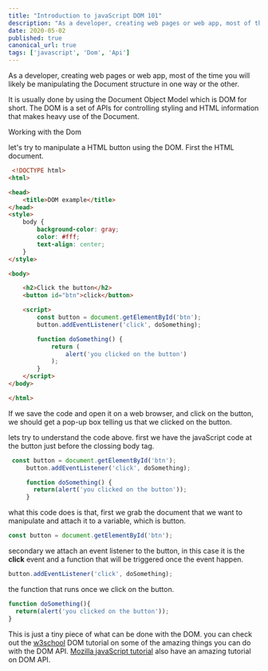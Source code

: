 ```yaml
---
title: "Introduction to javaScript DOM 101"
description: "As a developer, creating web pages or web app, most of the time you will likely be manipulating the Document structure in one way or the other. It is usually done by using..."
date: 2020-05-02
published: true
canonical_url: true
tags: ['javascript', 'Dom', 'Api']
---
```


As a developer, creating web pages or web app, most of the time you will likely be manipulating the Document structure in one way or the other.

It is usually done by using the Document Object Model which is DOM for short. The DOM is a set of APIs for controlling styling and HTML information that makes heavy use of the Document.

Working with the Dom

let's try to manipulate a HTML button using the DOM. First the HTML document.

```html
 <!DOCTYPE html>
<html>

<head>
    <title>DOM example</title>
</head>
<style>
    body {
        background-color: gray;
        color: #fff;
        text-align: center;
    }
</style>

<body>

    <h2>Click the button</h2>
    <button id="btn">click</button>

    <script>
        const button = document.getElementById('btn');
        button.addEventListener('click', doSomething);

        function doSomething() {
            return (
                alert('you clicked on the button')
            );
        }
    </script>
</body>

</html>
```
If we save the code and open it on a web browser, and click on the button, we should get a pop-up box telling us that we clicked on the button.

lets try to understand the code above. first we have the javaScript code at the button just before the clossing body tag.

```javaScript
 const button = document.getElementById('btn');
     button.addEventListener('click', doSomething);

     function doSomething() {
       return(alert('you clicked on the button'));
     }
```

what this code does is that, first we grab the document that we want to manipulate and attach it to a variable, which is button.

```javaScript
const button = document.getElementById('btn');
```
secondary we attach an event listener to the button, in this case it is the **click** event and a function that will be triggered once the event happen.

```javaScript
button.addEventListener('click', doSomething);
```
the function that runs once we click on the button.

```javaScript
function doSomething(){
  return(alert('you clicked on the button'));
}
```
This is just a tiny piece of what can be done with the DOM. you can check out the [w3school](https://www.w3schools.com/js/js_htmldom_methods.asp) DOM tutorial on some of the amazing things you can do with the DOM API. [Mozilla javaScript tutorial](https://developer.mozilla.org/en-US/docs/Web/API/Document_Object_Model) also have an amazing tutorial on DOM API.
